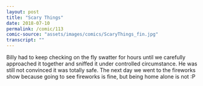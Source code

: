 ```yaml
---
layout: post
title: "Scary Things"
date: 2018-07-10
permalink: /comic/113
comic-source: "assets/images/comics/ScaryThings_fin.jpg"
transcript: ""
---
```


Billy had to keep checking on the fly swatter for hours until we carefully approached it together and sniffed it under controlled circumstance. He was still not convinced it was totally safe.  The next day we went to the fireworks show because going to see fireworks is fine, but being home alone is not :P

